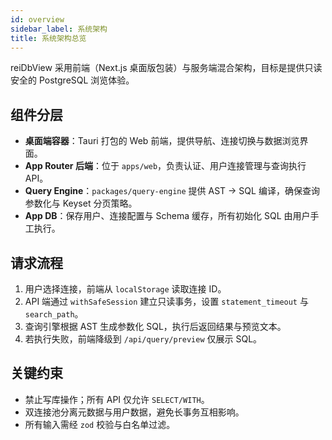 ```yaml
---
id: overview
sidebar_label: 系统架构
title: 系统架构总览
---
```


reiDbView 采用前端（Next.js 桌面版包装）与服务端混合架构，目标是提供只读安全的 PostgreSQL 浏览体验。

## 组件分层
- **桌面端容器**：Tauri 打包的 Web 前端，提供导航、连接切换与数据浏览界面。
- **App Router 后端**：位于 `apps/web`，负责认证、用户连接管理与查询执行 API。
- **Query Engine**：`packages/query-engine` 提供 AST → SQL 编译，确保查询参数化与 Keyset 分页策略。
- **App DB**：保存用户、连接配置与 Schema 缓存，所有初始化 SQL 由用户手工执行。

## 请求流程
1. 用户选择连接，前端从 `localStorage` 读取连接 ID。
2. API 端通过 `withSafeSession` 建立只读事务，设置 `statement_timeout` 与 `search_path`。
3. 查询引擎根据 AST 生成参数化 SQL，执行后返回结果与预览文本。
4. 若执行失败，前端降级到 `/api/query/preview` 仅展示 SQL。

## 关键约束
- 禁止写库操作；所有 API 仅允许 `SELECT/WITH`。
- 双连接池分离元数据与用户数据，避免长事务互相影响。
- 所有输入需经 `zod` 校验与白名单过滤。
